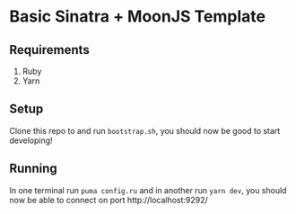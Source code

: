 # Basic Sinatra + MoonJS Template

## Requirements

1. Ruby
2. Yarn

## Setup

Clone this repo to and run `bootstrap.sh`, you should now be good to start developing!

## Running

In one terminal run `puma config.ru` and in another run `yarn dev`, you should
now be able to connect on port http://localhost:9292/
